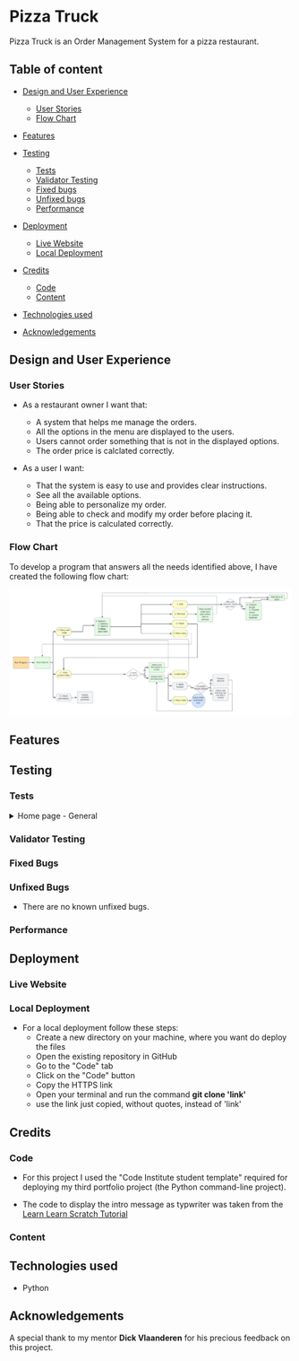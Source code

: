 # Pizza Truck

Pizza Truck is an Order Management System for a pizza restaurant.


## Table of content

- [Design and User Experience](#design-and-user-experience)
  - [User Stories](#user-stories)
  - [Flow Chart](#flow-chart)

- [Features](#features)
  

- [Testing](#testing)
  - [Tests](#tests)
  - [Validator Testing](#validator-testing)
  - [Fixed bugs](#fixed-bugs)
  - [Unfixed bugs](#unfixed-bugs)
  - [Performance](#performance)

- [Deployment](#deployment)
  - [Live Website](#live-website)
  - [Local Deployment](#local-deployment)

- [Credits](#credits)
  - [Code](#code)
  - [Content](#content)

- [Technologies used](#technologies-used)

- [Acknowledgements](#acknowledgements)

## Design and User Experience



### User Stories
- As a restaurant owner I want that:
    - A system that helps me manage the orders.
    - All the options in the menu are displayed to the users.
    - Users cannot order something that is not in the displayed options.
    - The order price is calclated correctly.

- As a user I want:
    - That the system is easy to use and provides clear instructions.
    - See all the available options.
    - Being able to personalize my order.
    - Being able to check and modify my order before placing it.
    - That the price is calculated correctly.


### Flow Chart

To develop a program that answers all the needs identified above, I have created the following flow chart:

![Flow_Chart](media/flow_chart.png)

## Features 


## Testing 


### Tests

  <details>
  <summary>Home page - General</summary>

  |Action | Expected behavious | Pass / Fail|
  |-------|--------------------|-------|
  |Action here | Expected behavious here | Pass |
  |Action here | Expected behavious here | Pass |
  |Action here | Expected behavious here | Pass |
  |Action here | Expected behavious here | Pass |
  |Action here | Expected behavious here | Pass |
  |Action here | Expected behavious here | Pass |
  |Action here | Expected behavious here | Pass |
  |Action here | Expected behavious here | Pass |

  </details>




### Validator Testing


### Fixed Bugs


### Unfixed Bugs

- There are no known unfixed bugs.


### Performance


## Deployment


### Live Website


### Local Deployment
  - For a local deployment follow these steps:
    - Create a new directory on your machine, where you want do deploy the files
    - Open the existing repository in GitHub
    - Go to the "Code" tab
    - Click on the "Code" button
    - Copy the HTTPS link
    - Open your terminal and run the command __git clone 'link'__
    - use the link just copied, without quotes, instead of 'link'

## Credits 

### Code
- For this project I used the "Code Institute student template" required for deploying my third portfolio project (the Python command-line project). 

- The code to display the intro message as typwriter was taken from the [Learn Learn Scratch Tutorial](https://www.youtube.com/watch?v=2h8e0tXHfk0)


### Content


## Technologies used

  - Python

## Acknowledgements

A special thank to my mentor __Dick Vlaanderen__ for his precious feedback on this project.